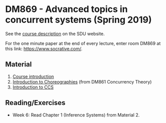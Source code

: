 # DM869 - Advanced topics in concurrent systems (Spring 2019)

See the [course description](http://odinlister.sdu.dk/fagbesk/internkode/DM869/en) on the SDU website.

For the one minute paper at the end of every lecture, enter room DM869 at this link: https://www.socrative.com/.

## Material

1. [Course introduction](https://github.com/mperessotti/acs2019/blob/master/slides/1-introduction.pdf)
1. [Introduction to Choreographies](https://www.fabriziomontesi.com/teaching/ct-2018/files/chor-notes.pdf) (from DM861 Concurrency Theory)
1. [Introduction to CCS](https://github.com/mperessotti/acs2019/blob/master/notes/introduction-to-CCS.pdf)

## Reading/Exercises

* Week 6: Read Chapter 1 (Inference Systems) from Material 2.
